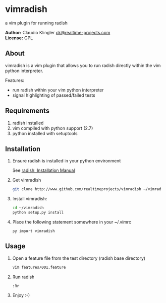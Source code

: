 # vimradish
a vim plugin for running radish

**Author:** Claudio Klingler <ck@realtime-projects.com><br />
**License:** GPL<br />

## About

vimradish is a vim plugin that allows you to run radish directly
within the vim python interpreter.

Features:

+ run radish within your vim python interpreter
+ signal highlighting of passed/failed tests

## Requirements

1. radish installed
2. vim compiled with python support (2.7)
3. python installed with setuptools

## Installation

1. Ensure radish is installed in your python environment
    
    See [radish: Installation Manual](https://github.com/timofurrer/radish/wiki/Installation)

2. Get vimradish

    ```bash
    git clone http://www.github.com/realtimeprojects/vimradish ~/vimradish
    ```

3. Install vimradish:

    ```bash
    cd ~/vimradish
    python setup.py install
    ```

4. Place the following statement somewhere in your ~/.vimrc

    ```vim
    py import vimradish
    ```

## Usage

1. Open a feature file from the test directory (radish base directory)

    ```bash
    vim features/001.feature
    ```

2. Run radish
    
    ```vim
    :Rr
    ```

3. Enjoy :-)
